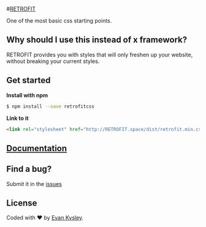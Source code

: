 #[RETROFIT](http://RETROFIT.space)

One of the most basic css starting points.

## Why should I use this instead of x framework?

RETROFIT provides you with styles that will only freshen up your website, without breaking your current styles.

## Get started

**Install with npm**

```sh
$ npm install --save retrofitcss
```

**Link to it**

```html
<link rel="stylesheet" href="http://RETROFIT.space/dist/retrofit.min.css"/>
```

## [Documentation](http://RETROFIT.space)

## Find a bug?

Submit it in the [issues](https://github.com/kysley/retrofitcss/issues)

## License

Coded with ♥ by [Evan Kysley](http://kysley.com).